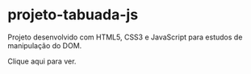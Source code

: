 # projeto-tabuada-js

 Projeto desenvolvido com HTML5, CSS3 e JavaScript para estudos de manipulação do DOM.

 Clique <a>aqui</a> para ver. 
